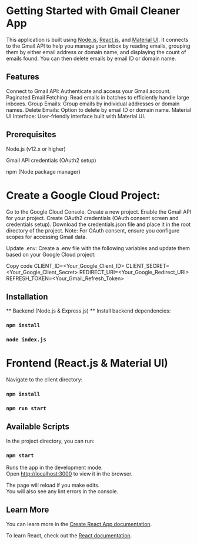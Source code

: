 # Getting Started with Gmail Cleaner App

This application is built using [Node.js](https://nodejs.org/en), [React.js](https://react.dev/), and [Material UI](https://mui.com/material-ui/). It connects to the Gmail API to help you manage your inbox by reading emails, grouping them by either email address or domain name, and displaying the count of emails found. You can then delete emails by email ID or domain name.

## Features
Connect to Gmail API: Authenticate and access your Gmail account.
Paginated Email Fetching: Read emails in batches to efficiently handle large inboxes.
Group Emails: Group emails by individual addresses or domain names.
Delete Emails: Option to delete by email ID or domain name.
Material UI Interface: User-friendly interface built with Material UI.

## Prerequisites

Node.js (v12.x or higher)

Gmail API credentials (OAuth2 setup)

npm (Node package manager)

# Create a Google Cloud Project:

Go to the Google Cloud Console.
Create a new project.
Enable the Gmail API for your project.
Create OAuth2 credentials (OAuth consent screen and credentials setup).
Download the credentials.json file and place it in the root directory of the project.
Note: For OAuth consent, ensure you configure scopes for accessing Gmail data.

Update .env: Create a .env file with the following variables and update them based on your Google Cloud project:

Copy code
CLIENT_ID=<Your_Google_Client_ID>
CLIENT_SECRET=<Your_Google_Client_Secret>
REDIRECT_URI=<Your_Google_Redirect_URI>
REFRESH_TOKEN=<Your_Gmail_Refresh_Token>

## Installation
** Backend (Node.js & Express.js) **
Install backend dependencies:
### `npm install`
### `node index.js`

# Frontend (React.js & Material UI)
Navigate to the client directory:
 ### `npm install`
 ### `npm run start`
## Available Scripts

In the project directory, you can run:

### `npm start`

Runs the app in the development mode.\
Open [http://localhost:3000](http://localhost:3000) to view it in the browser.

The page will reload if you make edits.\
You will also see any lint errors in the console.

## Learn More

You can learn more in the [Create React App documentation](https://facebook.github.io/create-react-app/docs/getting-started).

To learn React, check out the [React documentation](https://reactjs.org/).

